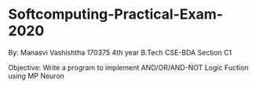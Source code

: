# Softcomputing-Practical-Exam-2020

By:
Manasvi Vashishtha
170375
4th year
B.Tech
CSE-BDA
Section C1

Objective: Write a program to implement AND/OR/AND-NOT Logic Fuction using MP Neuron
